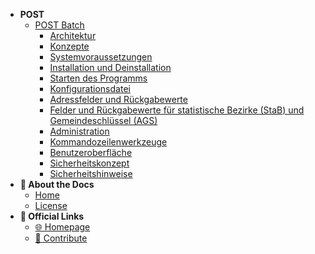 - **POST**
  - [POST Batch](/POST/Batch/README.md)
    - [Architektur](/POST/Batch/Architektur.md)
    - [Konzepte](/POST/Batch/Konzepte.md)
    - [Systemvoraussetzungen](/POST/Batch/Systemvoraussetzungen.md)
    - [Installation und Deinstallation](/POST/Batch/Installation-und-Deinstallation.md)
    - [Starten des Programms](/POST/Batch/Starten-des-Programms.md)
    - [Konfigurationsdatei](/POST/Batch/Konfigurationsdatei.md)
    - [Adressfelder und Rückgabewerte](/POST/Batch/Adressfelder-und-Rückgabewerte.md)
    - [Felder und Rückgabewerte für statistische Bezirke (StaB) und Gemeindeschlüssel (AGS)](/POST/Batch/Felder-und-Rückgabewerte.md)
    - [Administration](/POST/Batch/Administration.md)
    - [Kommandozeilenwerkzeuge](/POST/Batch/Kommandozeilenwerkzeuge.md)
    - [Benutzeroberfläche](/POST/Batch/Benutzeroberfläche.md)
    - [Sicherheitskonzept](/POST/Batch/Sicherheitskonzept.md)
    - [Sicherheitshinweise](/POST/Batch/Sicherheitshinweise.md)
- **📝 About the Docs**
  - [Home](/README.md)
  - [License](/LICENSE.md)
- **🔗 Official Links**
  <!-- FIXME: Logo doesn't load on sub pages -->
  <!-- - [![](../_media/favicon.ico ':size=19')Homepage](https://www.tolerant-software.de/) -->
  - [🌐 Homepage](https://www.tolerant-software.de/)
  - [📝 Contribute](https://github.com/tolerantsoftware/Docs)
